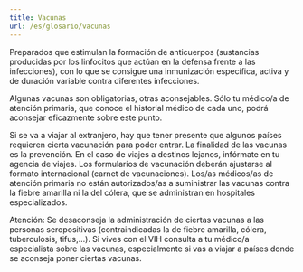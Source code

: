 ```yaml
---
title: Vacunas
url: /es/glosario/vacunas
---
```


Preparados que estimulan la formación de anticuerpos (sustancias producidas por los linfocitos que actúan en la defensa frente a las infecciones), con lo que se consigue una inmunización específica, activa y de duración variable contra diferentes infecciones.

Algunas vacunas son obligatorias, otras aconsejables. Sólo tu médico/a de atención primaria, que conoce el historial médico de cada uno, podrá aconsejar eficazmente sobre este punto.

Si se va a viajar al extranjero, hay que tener presente que algunos países requieren cierta vacunación para poder entrar. La finalidad de las vacunas es la prevención. En el caso de viajes a destinos lejanos, infórmate en tu agencia de viajes. Los formularios de vacunación deberán ajustarse al formato internacional (carnet de vacunaciones). Los/as médicos/as de atención primaria no están autorizados/as a suministrar las vacunas contra la fiebre amarilla ni la del cólera, que se administran en hospitales especializados.

Atención: Se desaconseja la administración de ciertas vacunas a las personas seropositivas (contraindicadas la de fiebre amarilla, cólera, tuberculosis, tifus,...). Si vives con el VIH consulta a tu médico/a especialista sobre las vacunas, especialmente si vas a viajar a países donde se aconseja poner ciertas vacunas.